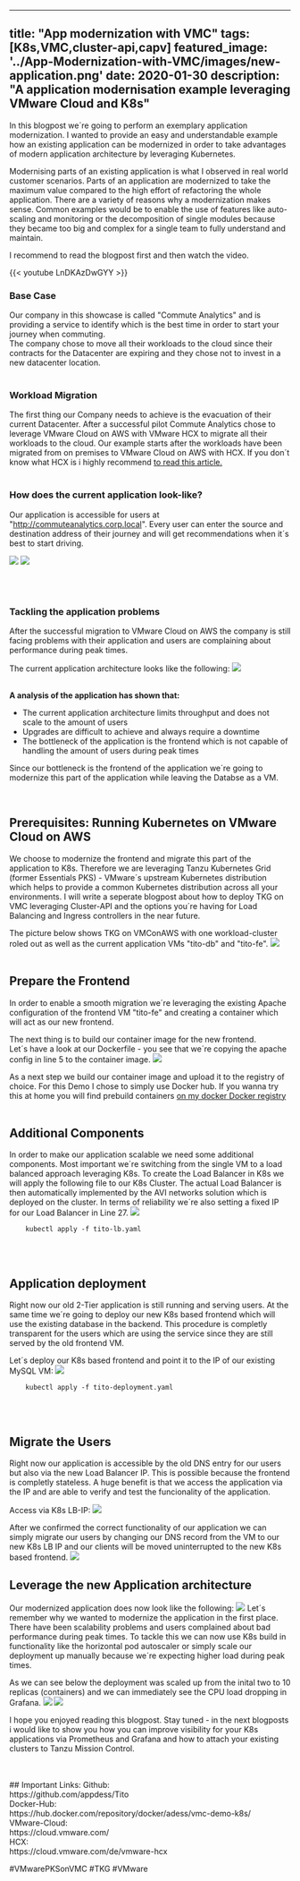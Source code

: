 
---
title: "App modernization with VMC"
tags: [K8s,VMC,cluster-api,capv]
featured_image: '../App-Modernization-with-VMC/images/new-application.png'
date: 2020-01-30
description: "A application modernisation example leveraging VMware Cloud and K8s"
---

In this blogpost we´re going to perform an exemplary application modernization. I wanted to provide an easy and understandable example how an existing application can be modernized in order to take advantages of modern application architecture by leveraging Kubernetes.

Modernising parts of an existing application is what I observed in real world customer scenarios. Parts of an application are modernized to take the maximum value compared to the high effort of refactoring the whole application. There are a variety of reasons why a modernization makes sense. Common examples would be to enable the use of features like auto-scaling and monitoring or the decomposition of single modules because they became too big and complex for a single team to fully understand and maintain.

I recommend to read the blogpost first and then watch the video.

{{< youtube LnDKAzDwGYY >}}


### Base Case
Our company in this showcase is called "Commute Analytics" and is providing a service to identify which is the best time in order to start your journey when commuting. <br>
The company chose to move all their workloads to the cloud since their contracts for the Datacenter are expiring and they chose not to invest in a new datacenter location.
<br>
<br>

### Workload Migration
The first thing our Company needs to achieve is the evacuation of their current Datacenter. After a successful pilot Commute Analytics chose to leverage VMware Cloud on AWS with VMware HCX to migrate all their workloads to the cloud. Our example starts after the workloads have been migrated from on premises to VMware Cloud on AWS with HCX. If you don´t know what HCX is i highly recommend [to read this article.](https://blogs.vmware.com/vsphere/2019/10/cloud-migration-series-part-1.html)
<br>
<br>

### How does the current application look-like?
Our application is accessible for users at "http://commuteanalytics.corp.local". Every user can enter the source and destination address of their journey and will get recommendations when it´s best to start driving.

![](../App-Modernization-with-VMC/images/hugo-user.png)
![](../App-Modernization-with-VMC/images/hugo-user1.png)

<br>
<br>

### Tackling the application problems
After the successful migration to VMware Cloud on AWS the company is still facing problems with their application and users are complaining about performance during peak times.
<br>


The current application architecture looks like the following:
![](/images/old-application.png)
<br>
<br>

**A analysis of the application has shown that:**

- The current application architecture limits throughput and does not scale to the amount of users
- Upgrades are difficult to achieve and always require a downtime
- The bottleneck of the application is the frontend which is not capable of handling the amount of users during peak times

Since our bottleneck is the frontend of the application we´re going to modernize this part of the application while leaving the Databse as a VM.

<br>

## Prerequisites: Running Kubernetes on VMware Cloud on AWS
We choose to modernize the frontend and migrate this part of the application to K8s. Therefore we are leveraging Tanzu Kubernetes Grid (former Essentials PKS) - VMware´s upstream Kubernetes distribution which helps to provide a common Kubernetes distribution across all your environments. I will write a seperate blogpost about how to deploy TKG on VMC leveraging Cluster-API and the options you´re having for Load Balancing and Ingress controllers in the near future. 

The picture below shows TKG on VMConAWS with one workload-cluster roled out as well as the current application VMs "tito-db" and "tito-fe".
![](../App-Modernization-with-VMC/images/k8s-cluster.png)
<br>
<br>

## Prepare the Frontend
In order to enable a smooth migration we´re leveraging the existing Apache configuration of the frontend VM "tito-fe" and creating a container which will act as our new frontend.

The next thing is to build our container image for the new frontend.<br>
Let´s have a look at our Dockerfile - you see that we´re copying the apache config in line 5 to the container image.
![](../App-Modernization-with-VMC/images/dockerfile.png)

As a next step we build our container image and upload it to the registry of choice. For this Demo I chose to simply use Docker hub. If you wanna try this at home you will find prebuild containers [on my docker Docker registry ](https://hub.docker.com/repository/docker/adess/vmc-demo-k8s)
<br>
<br>

## Additional Components
In order to make our application scalable we need some additional components. Most important we´re switching from the single VM to a load balanced approach leveraging K8s. To create the Load Balancer in K8s we will apply the following file to our K8s Cluster. The actual Load Balancer is then automatically implemented by the AVI networks solution which is deployed on the cluster. In terms of reliability we´re also setting a fixed IP for our Load Balancer in Line 27.
![](../App-Modernization-with-VMC/images/app-lb.png)

        kubectl apply -f tito-lb.yaml
<br>
<br>

## Application deployment
Right now our old 2-Tier application is still running and serving users. At the same time we´re going to deploy our new K8s based frontend which will use the existing database in the backend. This procedure is completly transparent for the users which are using the service since they are still served by the old frontend VM.

Let´s deploy our K8s based frontend and point it to the IP of our existing MySQL VM:
![](../App-Modernization-with-VMC/images/app-deploy.png)


        kubectl apply -f tito-deployment.yaml
<br>
<br>

## Migrate the Users   
Right now our application is accessible by the old DNS entry for our users but also via the new Load Balancer IP. This is possible because the frontend is completly stateless. A huge benefit is that we access the application via the IP and are able to verify and test the funcionality of the application.

Access via K8s LB-IP:
![](../App-Modernization-with-VMC/images/app-ip.png)
<br>

After we confirmed the correct functionality of our application we can simply migrate our users by changing our DNS record from the VM to our new K8s LB IP and our clients will be moved uninterrupted to the new K8s based frontend.
![](../App-Modernization-with-VMC/images/dns.png)



## Leverage the new Application architecture
Our modernized application does now look like the following:
![](../App-Modernization-with-VMC/images/new-application.png)
Let´s remember why we wanted to modernize the application in the first place. There have been scalability problems and users complained about bad performance during peak times.
To tackle this we can now use K8s build in functionality like the horizontal pod autoscaler or simply scale our deployment up manually because we´re expecting higher load during peak times. 

As we can see below the deployment was scaled up from the inital two to 10 replicas (containers) and we can immediately see the CPU load dropping in Grafana.
![](../App-Modernization-with-VMC/images/deploy-scale.png)
![](../App-Modernization-with-VMC/images/grafana-scale.png)

I hope you enjoyed reading this blogpost. Stay tuned - in the next blogposts i would like to show you how you can improve visibility for your K8s applications via Prometheus and Grafana and how to attach your existing clusters to Tanzu Mission Control. 

<br>
<br>
## Important Links:
Github: <br>
https://github.com/appdess/Tito <br>
Docker-Hub: <br>
https://hub.docker.com/repository/docker/adess/vmc-demo-k8s/<br>
VMware-Cloud: <br>
https://cloud.vmware.com/ <br>
HCX: <br>
https://cloud.vmware.com/de/vmware-hcx<br>

#VMwarePKSonVMC
#TKG
#VMware